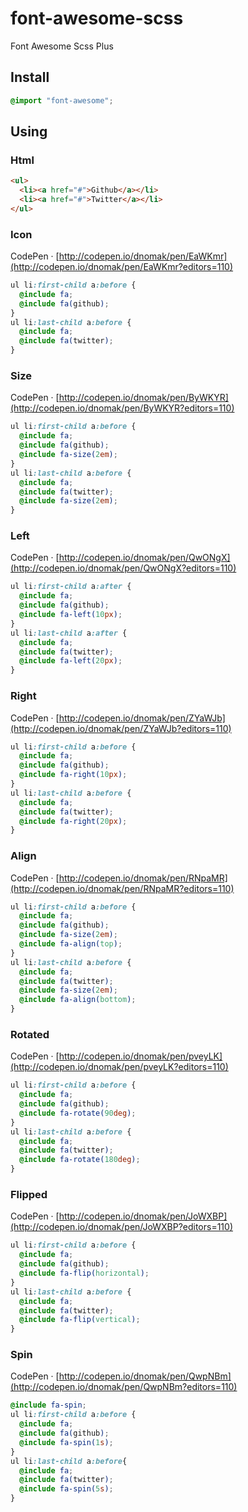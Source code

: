 # font-awesome-scss
Font Awesome Scss Plus

## Install

```scss
@import "font-awesome";
```

## Using

### Html
```html
<ul>
  <li><a href="#">Github</a></li>
  <li><a href="#">Twitter</a></li>
</ul>
```

### Icon
CodePen · [http://codepen.io/dnomak/pen/EaWKmr](http://codepen.io/dnomak/pen/EaWKmr?editors=110)
```scss
ul li:first-child a:before {
  @include fa;
  @include fa(github);
}
ul li:last-child a:before {
  @include fa;
  @include fa(twitter);
}
```

### Size
CodePen · [http://codepen.io/dnomak/pen/ByWKYR](http://codepen.io/dnomak/pen/ByWKYR?editors=110)
```scss
ul li:first-child a:before {
  @include fa;
  @include fa(github);
  @include fa-size(2em);
}
ul li:last-child a:before {
  @include fa;
  @include fa(twitter);
  @include fa-size(2em);
}
```

### Left
CodePen · [http://codepen.io/dnomak/pen/QwONgX](http://codepen.io/dnomak/pen/QwONgX?editors=110)
```scss
ul li:first-child a:after {
  @include fa;
  @include fa(github);
  @include fa-left(10px);
}
ul li:last-child a:after {
  @include fa;
  @include fa(twitter);
  @include fa-left(20px);
}
```

### Right
CodePen · [http://codepen.io/dnomak/pen/ZYaWJb](http://codepen.io/dnomak/pen/ZYaWJb?editors=110)
```scss
ul li:first-child a:before {
  @include fa;
  @include fa(github);
  @include fa-right(10px);
}
ul li:last-child a:before {
  @include fa;
  @include fa(twitter);
  @include fa-right(20px);
}
```

### Align
CodePen · [http://codepen.io/dnomak/pen/RNpaMR](http://codepen.io/dnomak/pen/RNpaMR?editors=110)
```scss
ul li:first-child a:before {
  @include fa;
  @include fa(github);
  @include fa-size(2em);
  @include fa-align(top);
}
ul li:last-child a:before {
  @include fa;
  @include fa(twitter);
  @include fa-size(2em);
  @include fa-align(bottom);
}
```

### Rotated
CodePen · [http://codepen.io/dnomak/pen/pveyLK](http://codepen.io/dnomak/pen/pveyLK?editors=110)
```scss
ul li:first-child a:before {
  @include fa;
  @include fa(github);
  @include fa-rotate(90deg);
}
ul li:last-child a:before {
  @include fa;
  @include fa(twitter);
  @include fa-rotate(180deg);
}
```

### Flipped
CodePen · [http://codepen.io/dnomak/pen/JoWXBP](http://codepen.io/dnomak/pen/JoWXBP?editors=110)
```scss
ul li:first-child a:before {
  @include fa;
  @include fa(github);
  @include fa-flip(horizontal);
}
ul li:last-child a:before {
  @include fa;
  @include fa(twitter);
  @include fa-flip(vertical);
}
```

### Spin
CodePen · [http://codepen.io/dnomak/pen/QwpNBm](http://codepen.io/dnomak/pen/QwpNBm?editors=110)
```scss
@include fa-spin;
ul li:first-child a:before {
  @include fa;
  @include fa(github);
  @include fa-spin(1s);
}
ul li:last-child a:before{
  @include fa;
  @include fa(twitter);
  @include fa-spin(5s);
}
```
